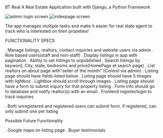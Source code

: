 BT Real A Real Estate Application built with Django, a Python Framework

![admin login screen](https://user-images.githubusercontent.com/43505777/48961524-e261c500-ef3a-11e8-852b-6fcdda938853.PNG)
![indexpage screen](https://user-images.githubusercontent.com/43505777/48961525-e261c500-ef3a-11e8-806a-9356ce4783e0.PNG)


The app manages multiple tasks and make it easier for real state agent to track who is interested on their propeties!


FUNCTIONALITY SPECS

. Manage listings, realtors, contact inquiries and website users via admin
. Role based users(staff and non-staff)
. Display listings in app with pagination
. Ability to set listings to unpublished
. Search listings by keyword, City, state, bedrooms and price(HomePage et search page)
. List realtors on about page with"seller of the month" (Control via admin)
. Listing page should have fields listed below
. Listing page should have 5 images with lightbox
. Lightbox should scroll through images
. Listing page should have a form to submit inquiry for that property listing
. Form info should go to database and notify realtor(s) with an email
. Frontend register/login to track inquiries


. Both unregistered and registered users can submit form. 
  if registered, can only submit one per listing

Possible Future Functionality

. Google maps on listing page
. Buyer testimonials


